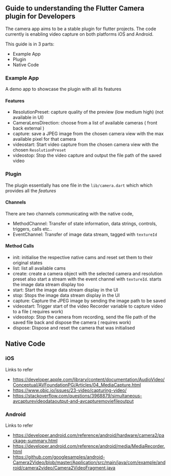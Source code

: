 ## Guide to understanding the Flutter Camera plugin for Developers

The camera app aims to be a stable plugin for flutter projects.
The code currently is enabling video capture on both platforms iOS and Android.


This guide is in 3 parts:

* Example App
* Plugin  
* Native Code


### Example App

A demo app to showcase the plugin with all its features

#### Features

* ResolutionPreset: capture quality of the preview (low medium high) (not available in UI)
* CameraLensDirection: choose from a list of available cameras ( front back external )
* capture: save a JPEG image from the chosen camera view with the max available
  pixel for that camera
* videostart: Start video capture from the chosen camera view with the chosen `ResolutionPreset`
* videostop: Stop the video capture and output the file path of the saved video


### Plugin

The plugin essentially has one file in the `lib/camera.dart` which which provides
all the _features_


#### Channels

There are two channels communicating with the native code,

* MethodChannel: Transfer of state information, data strings, controls, triggers, calls etc..
* EventChannel: Transfer of image data stream, tagged with `textureId`

#### Method Calls

* init: initialise the respective native cams and reset set them to their original states
* list: list all available cams
* create: create a camera object with the selected camera and resolution preset
          also start a stream with the event channel with `textureId`. starts the
          image data stream display too
* start: Start the image data stream display in the UI
* stop:  Stops the image data stream display in the UI
* capture: Capture the JPEG image by sending the image path to be saved
* videostart: Trigger start of the video Recorder variable to capture
              video to a file ( requires work)
* videostop: Stop the camera from recording, send the file path of the saved file
              back and dispose the camera ( requires work)
* dispose: Dispose and reset the camera that was initialised



## Native Code

### iOS

Links to refer

* https://developer.apple.com/library/content/documentation/AudioVideo/Conceptual/AVFoundationPG/Articles/04_MediaCapture.html
* https://www.objc.io/issues/23-video/capturing-video/
* https://stackoverflow.com/questions/3968879/simultaneous-avcapturevideodataoutput-and-avcapturemoviefileoutput



### Android

Links to refer

* https://developer.android.com/reference/android/hardware/camera2/package-summary.html
* https://developer.android.com/reference/android/media/MediaRecorder.html
* https://github.com/googlesamples/android-Camera2Video/blob/master/Application/src/main/java/com/example/android/camera2video/Camera2VideoFragment.java






```


```
